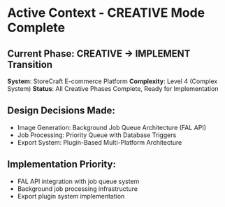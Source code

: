 # Active Context - CREATIVE Mode Complete

## Current Phase: CREATIVE → IMPLEMENT Transition
**System**: StoreCraft E-commerce Platform
**Complexity**: Level 4 (Complex System)
**Status**: All Creative Phases Complete, Ready for Implementation

## Design Decisions Made:
- Image Generation: Background Job Queue Architecture (FAL API)
- Job Processing: Priority Queue with Database Triggers
- Export System: Plugin-Based Multi-Platform Architecture

## Implementation Priority:
- FAL API integration with job queue system
- Background job processing infrastructure
- Export plugin system implementation
